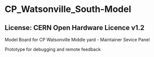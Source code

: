 # CP_Watsonville_South-Model
## License: CERN Open Hardware Licence v1.2


Model Board for CP Watsonville Middle yard - Maintainer Sevice Panel

Prototype for debugging and remote feedback
